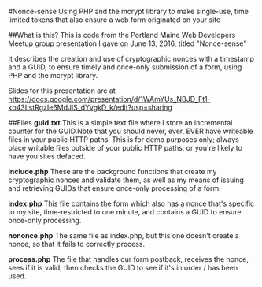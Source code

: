 #Nonce-sense
Using PHP and the mcrypt library to make single-use, time limited tokens that also ensure a web form originated on your site

##What is this?
This is code from the Portland Maine Web Developers Meetup group presentation I gave on June 13, 2016, titled "Nonce-sense"

It describes the creation and use of cryptographic nonces with a timestamp and a GUID, to ensure timely and once-only submission of a form, using PHP and the mcrypt library.

Slides for this presentation are at https://docs.google.com/presentation/d/1WAmYUs_NBJD_Ft1-kb43LstRgzIe6MdJlS_dYvgkD_k/edit?usp=sharing

##Files
**guid.txt** This is a simple text file where I store an incremental counter for the GUID.Note that you should never, ever, EVER have writeable files in your public HTTP paths. This is for demo purposes only; always place writable files outside of your public HTTP paths, or you're likely to have you sites defaced.

**include.php** These are the background functions that create my cryptographic nonces and validate them, as well as my means of issuing and retrieving GUIDs that ensure once-only processing of a form.

**index.php** This file contains the form which also has a nonce that's specific to my site, time-restricted to one minute, and contains a GUID to ensure once-only processing.

**nononce.php** The same file as index.php, but this one doesn't create a nonce, so that it fails to correctly process.

**process.php** The file that handles our form postback, receives the nonce, sees if it is valid, then checks the GUID to see if it's in order / has been used.
